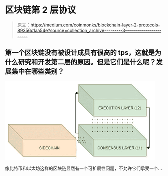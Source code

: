 # 区块链第 2 层协议

> 原文：<https://medium.com/coinmonks/blockchain-layer-2-protocols-89356c1aa54e?source=collection_archive---------3----------------------->

## 第一个区块链没有被设计成具有很高的 tps，这就是为什么研究和开发第二层的原因。但是它们是什么呢？发展集中在哪些类别？

![](img/2eb3959dea305054df3a31a9890ec318.png)

像比特币和以太坊这样的区块链显然有一个可扩展性问题，不允许它们承受一个…